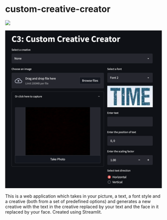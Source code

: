 # custom-creative-creator

[![](https://badgen.net/badge/Docker/Pull%20Image/blue?icon=docker)](https://hub.docker.com/r/007prateekd/custom-creative-creator/)

<img src=docs/teaser.png width=600>

This is a web application which takes in your picture, a text, a font style and a creative (both from a set of predefined options) and generates a new creative with the text in the creative replaced by your text and the face in it replaced by your face. Created using Streamlit.